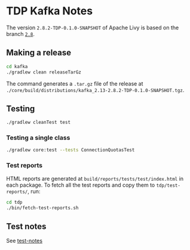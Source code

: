 # TDP Kafka Notes

The version `2.8.2-TDP-0.1.0-SNAPSHOT` of Apache Livy is based on the branch [`2.8`](https://github.com/TOSIT-IO/kafka/tree/2.8).

## Making a release

```bash
cd kafka
./gradlew clean releaseTarGz
```

The command generates a `.tar.gz` file of the release at `./core/build/distributions/kafka_2.13-2.8.2-TDP-0.1.0-SNAPSHOT.tgz`.

## Testing

```bash
./gradlew cleanTest test
```

### Testing a single class

```bash
./gradlew core:test --tests ConnectionQuotasTest
```

### Test reports

HTML reports are generated at `build/reports/tests/test/index.html` in each package. To fetch all the test reports and copy them to `tdp/test-reports/`, run:

```bash
cd tdp
./bin/fetch-test-reports.sh
```

## Test notes

See [test-notes](./test-notes.md)
